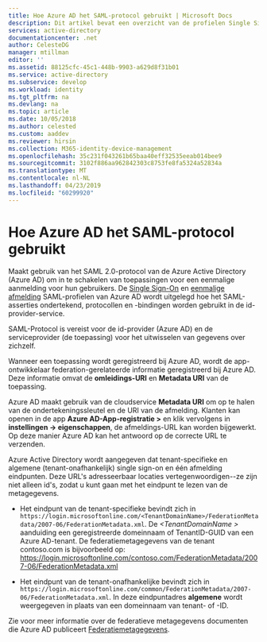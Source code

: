 ```yaml
---
title: Hoe Azure AD het SAML-protocol gebruikt | Microsoft Docs
description: Dit artikel bevat een overzicht van de profielen Single Sign-On en eenmalige afmelding SAML in Azure Active Directory.
services: active-directory
documentationcenter: .net
author: CelesteDG
manager: mtillman
editor: ''
ms.assetid: 88125cfc-45c1-448b-9903-a629d8f31b01
ms.service: active-directory
ms.subservice: develop
ms.workload: identity
ms.tgt_pltfrm: na
ms.devlang: na
ms.topic: article
ms.date: 10/05/2018
ms.author: celested
ms.custom: aaddev
ms.reviewer: hirsin
ms.collection: M365-identity-device-management
ms.openlocfilehash: 35c231f043261b65baa40eff32535eeab014bee9
ms.sourcegitcommit: 3102f886aa962842303c8753fe8fa5324a52834a
ms.translationtype: MT
ms.contentlocale: nl-NL
ms.lasthandoff: 04/23/2019
ms.locfileid: "60299920"
---
```

# <a name="how-azure-ad-uses-the-saml-protocol"></a>Hoe Azure AD het SAML-protocol gebruikt

Maakt gebruik van het SAML 2.0-protocol van de Azure Active Directory (Azure AD) om in te schakelen van toepassingen voor een eenmalige aanmelding voor hun gebruikers. De [Single Sign-On](single-sign-on-saml-protocol.md) en [eenmalige afmelding](single-sign-out-saml-protocol.md) SAML-profielen van Azure AD wordt uitgelegd hoe het SAML-asserties ondertekend, protocollen en -bindingen worden gebruikt in de id-provider-service.

SAML-Protocol is vereist voor de id-provider (Azure AD) en de serviceprovider (de toepassing) voor het uitwisselen van gegevens over zichzelf.

Wanneer een toepassing wordt geregistreerd bij Azure AD, wordt de app-ontwikkelaar federation-gerelateerde informatie geregistreerd bij Azure AD. Deze informatie omvat de **omleidings-URI** en **Metadata URI** van de toepassing.

Azure AD maakt gebruik van de cloudservice **Metadata URI** om op te halen van de ondertekeningssleutel en de URI van de afmelding. Klanten kan openen in de app **Azure AD-App-registratie >** en klik vervolgens in **instellingen -> eigenschappen**, de afmeldings-URL kan worden bijgewerkt. Op deze manier Azure AD kan het antwoord op de correcte URL te verzenden. 

Azure Active Directory wordt aangegeven dat tenant-specifieke en algemene (tenant-onafhankelijk) single sign-on en één afmelding eindpunten. Deze URL's adresseerbaar locaties vertegenwoordigen--ze zijn niet alleen id's, zodat u kunt gaan met het eindpunt te lezen van de metagegevens.

* Het eindpunt van de tenant-specifieke bevindt zich in `https://login.microsoftonline.com/<TenantDomainName>/FederationMetadata/2007-06/FederationMetadata.xml`. De  *\<TenantDomainName >* aanduiding een geregistreerde domeinnaam of TenantID-GUID van een Azure AD-tenant. De federatiemetagegevens van de tenant contoso.com is bijvoorbeeld op: https://login.microsoftonline.com/contoso.com/FederationMetadata/2007-06/FederationMetadata.xml

* Het eindpunt van de tenant-onafhankelijke bevindt zich in `https://login.microsoftonline.com/common/FederationMetadata/2007-06/FederationMetadata.xml`. In deze eindpuntadres **algemene** wordt weergegeven in plaats van een domeinnaam van tenant- of -ID.

Zie voor meer informatie over de federatieve metagegevens documenten die Azure AD publiceert [Federatiemetagegevens](azure-ad-federation-metadata.md).

